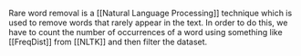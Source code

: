 Rare word removal is a [[Natural Language Processing]] technique which is used to remove words that rarely appear in the text. In order to do this, we have to count the number of occurrences of a word using something like [[FreqDist]] from [[NLTK]] and then filter the dataset.